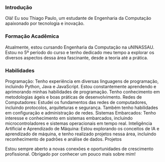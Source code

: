 
### Introdução 
Olá! Eu sou Thiago Paulo, um estudante de Engenharia da Computação apaixonado por tecnologia e inovação.

### Formação Acadêmica
Atualmente, estou cursando Engenharia da Computação na uNINASSAU. Estou no 5º período do curso e tenho dedicado meu tempo a explorar os diversos aspectos dessa área fascinante, desde a teoria até a prática.

### Habilidades
Programação: Tenho experiência em diversas linguagens de programação, incluindo Python, Java e JavaScript. Estou constantemente aprendendo e aprimorando minhas habilidades de programação.
Tenho conhecimento em metodologias ágeis e boas práticas de desenvolvimento.
Redes de Computadores: Estudei os fundamentos das redes de computadores, incluindo protocolos, arquiteturas e segurança. Também tenho habilidades em configuração e administração de redes.
Sistemas Embarcados: Tenho interesse e conhecimento em sistemas embarcados, incluindo microcontroladores e sistemas operacionais em tempo real.
Inteligência Artificial e Aprendizado de Máquina: Estou explorando os conceitos de IA e aprendizado de máquina, e tenho realizado projetos nessa área, incluindo reconhecimento de padrões e análise de dados.
Projetos

Estou sempre aberto a novas conexões e oportunidades de crescimento profissional. Obrigado por conhecer um pouco mais sobre mim!
